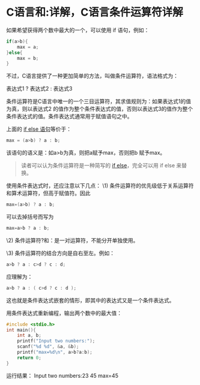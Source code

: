 # C语言和:详解，C语言条件运算符详解

如果希望获得两个数中最大的一个，可以使用 if 语句，例如：

```c
if(a>b){
    max = a;
}else{
    max = b;
}
```

不过，C语言提供了一种更加简单的方法，叫做条件运算符，语法格式为：

表达式1 ? 表达式2 : 表达式3

条件运算符是C语言中唯一的一个三目运算符，其求值规则为：如果表达式1的值为真，则以表达式2 的值作为整个条件表达式的值，否则以表达式3的值作为整个条件表达式的值。条件表达式通常用于赋值语句之中。

上面的 [if else 语句](http://c.biancheng.net/c/if_else/)等价于：

```c
max = (a>b) ? a : b;
```

该语句的语义是：如a>b为真，则把a赋予max，否则把b 赋予max。

> 读者可以认为条件运算符是一种简写的 [if else](http://c.biancheng.net/c/if_else/)，完全可以用 if else 来替换。


使用条件表达式时，还应注意以下几点：
\1) 条件运算符的优先级低于关系运算符和算术运算符，但高于赋值符。因此

```c
max=(a>b) ? a : b;
```

可以去掉括号而写为

```c
max=a>b ? a : b;
```


\2) 条件运算符?和：是一对运算符，不能分开单独使用。

\3) 条件运算符的结合方向是自右至左。例如：

```c
a>b ? a : c>d ? c : d;
```

应理解为：

```c
a>b ? a : ( c>d ? c : d );
```

这也就是条件表达式嵌套的情形，即其中的表达式又是一个条件表达式。

用条件表达式重新编程，输出两个数中的最大值：

```c
#include <stdio.h>
int main(){
    int a, b;
    printf("Input two numbers:");
    scanf("%d %d", &a, &b);
    printf("max=%d\n", a>b?a:b);
    return 0;
}
```

运行结果：
Input two numbers:23 45
max=45